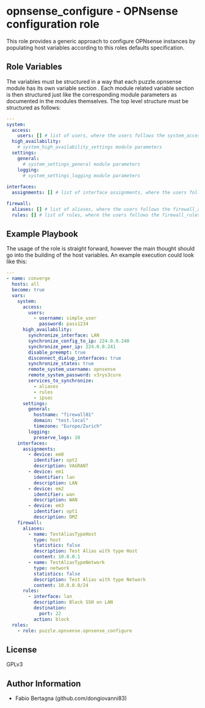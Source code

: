 opnsense_configure - OPNsense configuration role
=========

This role provides a generic approach to configure OPNsense instances by populating host variables
according to this roles defaults specification.

Role Variables
--------------

The variables must be structured in a way that each puzzle.opnsense module has its own variable section . Each module related variable section
is then structured just like the corresponding module parameters as documented in the modules themselves.
The top level structure must be structured as follows:
```yaml
---
system:
  access:
    users: [] # list of users, where the users follows the system_access_users module parameter structure
  high_availability:
    # system_high_availability_settings module parameters
  settings:
    general:
      # system_settings_general module parameters
    logging:
      # system_settings_logging module parameters
    
interfaces:
  assignments: [] # list of interface assignments, where the users follows the interfaces_assignments module parameter structure

firewall:
  aliases: [] # list of aliases, where the users follows the firewall_alias module parameter structure
  rules: [] # list of rules, where the users follows the firewall_rules module parameter structure
```


Example Playbook
----------------

The usage of the role is straight forward, however the main thought should go into the building of the
host variables. An example execution could look like this:

```yaml
---
- name: converge
  hosts: all
  become: true
  vars:
    system:
      access:
        users:
          - username: simple_user
            password: pass1234
      high_availability:
        synchronize_interface: LAN
        synchronize_config_to_ip: 224.0.0.240
        synchronize_peer_ip: 224.0.0.241
        disable_preempt: true
        disconnect_dialup_interfaces: true
        synchronize_states: true
        remote_system_username: opnsense
        remote_system_password: v3rys3cure
        services_to_synchronize:
          - aliases
          - rules
          - ipsec
      settings:
        general:
          hostname: "firewall01"
          domain: "test.local"
          timezone: "Europe/Zurich"
        logging:
          preserve_logs: 10
    interfaces:
      assignments:
        - device: em0
          identifier: opt2
          description: VAGRANT
        - device: em1
          identifier: lan
          description: LAN
        - device: em2
          identifier: wan
          description: WAN
        - device: em3
          identifier: opt1
          description: DMZ
    firewall:
      aliases:
        - name: TestAliasTypeHost
          type: host
          statistics: false
          description: Test Alias with type Host
          content: 10.0.0.1
        - name: TestAliasTypeNetwork
          type: network
          statistics: false
          description: Test Alias with type Network
          content: 10.0.0.0/24
      rules:
        - interface: lan
          description: Block SSH on LAN
          destination:
            port: 22
          action: block
  roles:
    - role: puzzle.opnsense.opnsense_configure

```

License
-------

GPLv3

Author Information
------------------
 - Fabio Bertagna (github.com/dongiovanni83)

